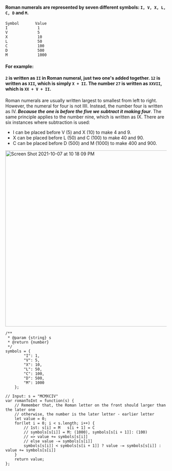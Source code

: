 #### Roman numerals are represented by seven different symbols: `I, V, X, L, C, D` and `M`.

```
Symbol       Value
I             1
V             5
X             10
L             50
C             100
D             500
M             1000
```

#### For example:

#### `2` is written as `II` in Roman numeral, just two one's added together. `12` is written as `XII`, which is simply `X + II`. The number `27` is written as `XXVII`, which is `XX + V + II`.

Roman numerals are usually written largest to smallest from left to right. However, the numeral for four is not IIII. Instead, the number four is written as IV. **_Because the one is before the five we subtract it making four_**. The same principle applies to the number nine, which is written as IX. There are six instances where subtraction is used:

- I can be placed before V (5) and X (10) to make 4 and 9.
- X can be placed before L (50) and C (100) to make 40 and 90.
- C can be placed before D (500) and M (1000) to make 400 and 900.

<img width="548" alt="Screen Shot 2021-10-07 at 10 18 09 PM" src="https://user-images.githubusercontent.com/37787994/136502316-25a37f22-594b-4917-88f2-54f7eda2af91.png">

```JS
/**
 * @param {string} s
 * @return {number}
 */
symbols = {
        "I": 1,
        "V": 5,
        "X": 10,
        "L": 50,
        "C": 100,
        "D": 500,
        "M": 1000
    };

// Input: s = "MCMXCIV"
var romanToInt = function(s) {
    // Remember that, the Roman letter on the front should larger than the later one
    // otherwise, the number is the later letter - earlier letter
    let value = 0;
    for(let i = 0; i < s.length; i++) {
        // 1st: s[i] = M   s[i + 1] = C
        // symbols[s[i]] = M: (1000), symbols[s[i + 1]]: (100)
        // => value += symbols[s[i]]
        // else value -= symbols[s[i]]
        symbols[s[i]] < symbols[s[i + 1]] ? value -= symbols[s[i]] : value += symbols[s[i]]
    }
    return value;
};
```
